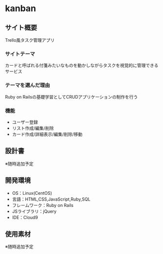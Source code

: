 # kanban

## サイト概要
Trello風タスク管理アプリ

### サイトテーマ
カードと呼ばれる付箋みたいなものを動かしながらタスクを視覚的に管理できるサービス

### テーマを選んだ理由
Ruby on Railsの基礎学習としてCRUDアプリケーションの制作を行う

### 機能
- ユーザー登録
- リスト作成/編集/削除
- カード作成/詳細表示/編集/削除/移動

## 設計書
※随時追加予定

## 開発環境
- OS：Linux(CentOS)
- 言語：HTML,CSS,JavaScript,Ruby,SQL
- フレームワーク：Ruby on Rails
- JSライブラリ：jQuery
- IDE：Cloud9

## 使用素材
※随時追加予定